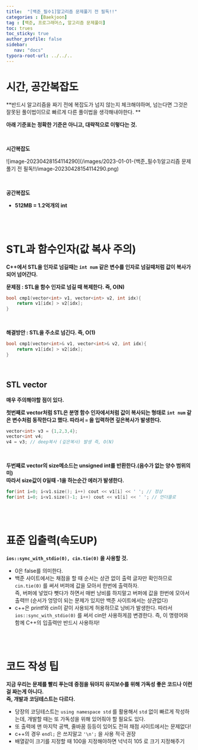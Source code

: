 ```yaml
---
title:  "[백준_필수1]알고리즘 문제풀기 전 필독!!"
categories : [Baekjoon]
tag : [백준, 프로그래머스, 알고리즘 문제풀이]
toc: trues
toc_sticky: true
author_profile: false
sidebar:
   nav: "docs"
typora-root-url: ../../..
---
```






# 시간, 공간복잡도

**반드시 알고리즘을 짜기 전에 복잡도가 넘지 않는지 체크해야하며, 넘는다면 그것은 잘못된 풀이법이므로 빠르게 다른 풀이법을 생각해내야한다.   **

**아래 기준표는 정확한 기준은 아니고, 대략적으로 이렇다는 것.**

<br>

**시간복잡도**

![image-20230428154114290](/images/2023-01-01-(백준_필수1)알고리즘 문제풀기 전 필독!!/image-20230428154114290.png)

<br>

**공간복잡도** 

* **512MB = 1.2억개의 int**

<br><br>

# STL과 함수인자(값 복사 주의)

**C++에서 STL을 인자로 넘길때는 `int num` 같은 변수를 인자로 넘길때처럼 값이 복사가 되어 넘어간다.**

**문제점 : STL을 함수 인자로 넘길 때 복제한다. 즉, O(N)**

```c++
bool cmp1(vector<int> v1, vector<int> v2, int idx){
    return v1[idx] > v2[idx];
}
```

<br>

**해결방안 : STL을 주소로 넘긴다. 즉, O(1)**

```c++
bool cmp1(vector<int>& v1, vector<int>& v2, int idx){
    return v1[idx] > v2[idx];
}
```

<br>

## STL vector

**매우 주의해야할 점이 있다.**

**첫번째로 vector처럼 STL은 분명 함수 인자에서처럼 값이 복사되는 형태로 `int num` 같은 변수처럼 동작한다고 했다. 따라서 `=` 을 입력하면 깊은복사가 발생한다.**

```c++
vector<int> v3 = {1,2,3,4};
vector<int v4;
v4 = v3; // deep복사 (깊은복사) 발생 즉, O(N)
```

<br>

**두번째로 vector의 size메소드는 unsigned int를 반환한다.(음수가 없는 양수 범위의미)  
따라서 size값이 0일때 -1을 하는순간 에러가 발생한다.**

```c++
for(int i=0; i<v1.size(); i++) cout << v1[i] << ' '; // 정상
for(int i=0; i<v1.size()-1; i++) cout << v1[i] << ' '; // 언더플로
```

<br><br>

# 표준 입출력(속도UP)

**`ios::sync_with_stdio(0), cin.tie(0)` 을 사용할 것.**

* 0은 false를 의미한다.
* 백준 사이트에서는 채점을 할 때 순서는 상관 없이 출력 글자만 확인하므로 `cin.tie(0)` 를 써서 버퍼에 값을 모아서 한번에 출력하자.   
  즉, 버퍼에 넣었다 뺏다가 하면서 매번 낭비를 하지말고 버퍼에 값을 한번에 모아서 출력!!! (순서가 엉망이 되는 문제가 있지만 백준 사이트에서는 상관없다)
* c++은 printf와 cin이 같이 사용되게 허용하므로 낭비가 발생한다. 따라서 `ios::sync_with_stdio(0)` 를 써서 cin만 사용하게끔 변경한다. 즉, 이 명령어와 함께 C++의 입출력만 반드시 사용하자!

<br><br>

# 코드 작성 팁

**지금 우리는 문제를 빨리 푸는데 중점을 둬야지 유지보수를 위해 가독성 좋은 코드나 이런걸 짜는게 아니다.  
즉, 개발과 코딩테스트는 다르다.**

* 당장의 코딩테스트는 `using namespace std`  를 활용해서 `std` 없이 빠르게 작성하는데, 개발할 때는 또 가독성을 위해 있어줘야 할 필요도 있다.
* 또 출력에 맨 마지막 공백, 줄바꿈 등등이 있어도 전혀 채점 사이트에서는 문제없다!
* c++의 경우 `endl;` 은 쓰지말고 `'\n';` 을 사용 적극 권장
* 배열같이 크기를 지정할 때 100을 지정해야하면 넉넉히 105 로 크기 지정해주기





